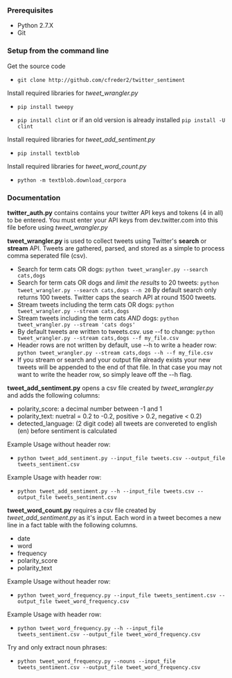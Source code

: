 ### Prerequisites
* Python 2.7.X
* Git

### Setup from the command line
Get the source code

* `git clone http://github.com/cfreder2/twitter_sentiment`

Install required libraries for *tweet_wrangler.py*

* `pip install tweepy`

* `pip install clint` or if an old version is already installed `pip install -U clint`

Install required libraries for *tweet_add_sentiment.py*

* `pip install textblob`

Install required libraries for *tweet_word_count.py*

* `python -m textblob.download_corpora`

### Documentation
**twitter_auth.py** contains contains your twitter API keys and tokens (4 in all) to be entered.
You must enter your API keys from dev.twitter.com into this file before using *tweet_wrangler.py*

**tweet_wrangler.py** is used to collect tweets using Twitter's **search** or **stream** API.
Tweets are gathered, parsed, and stored as a simple to process comma seperated file (csv).

* Search for term cats OR dogs: `python tweet_wrangler.py --search cats,dogs`
* Search for term cats OR dogs and *limit the results* to 20 tweets: `python tweet_wrangler.py --search cats,dogs --n 20` By default search only returns 100 tweets.  Twitter caps the search API at round 1500 tweets.
* Stream tweets including the term cats OR dogs: `python tweet_wrangler.py --stream cats,dogs`
* Stream tweets including the term cats *AND* dogs: `python tweet_wrangler.py --stream 'cats dogs'`
* By default tweets are written to tweets.csv.  use --f to change: `python tweet_wrangler.py --stream cats,dogs --f my_file.csv`
* Header rows are not written by default, use --h to write a header row: `python tweet_wrangler.py --stream cats,dogs --h --f my_file.csv`
* If you stream or search and your output file already exists your new tweets will be appended to the end of that file.  In that case you may not want to write the header row, so simply leave off the --h flag.


**tweet_add_sentiment.py** opens a csv file created by *tweet_wrangler.py* and adds the following columns:
- polarity_score: a decimal number between -1 and 1
- polarity_text:  nuetral = 0.2 to -0.2, positive > 0.2, negative < 0.2)
- detected_language: (2 digit code) all tweets are convereted to english (en) before sentiment is calculated

Example Usage without header row:

* `python tweet_add_sentiment.py --input_file tweets.csv --output_file tweets_sentiment.csv`
    
Example Usage with header row:

* `python tweet_add_sentiment.py --h --input_file tweets.csv --output_file tweets_sentiment.csv`

**tweet_word_count.py** requires a csv file created by *tweet_add_sentiment.py* as it's input.  Each word in a tweet becomes a new line in a fact table with the following columns.
- date
- word
- frequency
- polarity_score
- polarity_text

Example Usage without header row:

* `python tweet_word_frequency.py --input_file tweets_sentiment.csv --output_file tweet_word_frequency.csv`

Example Usage with header row:

* `python tweet_word_frequency.py --h --input_file tweets_sentiment.csv --output_file tweet_word_frequency.csv`

Try and only extract noun phrases:

* `python tweet_word_frequency.py --nouns --input_file tweets_sentiment.csv --output_file tweet_word_frequency.csv`
